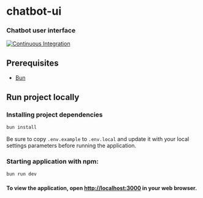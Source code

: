 chatbot-ui
==========

### Chatbot user interface

[![Continuous Integration](https://github.com/jbence1994-ai/chatbot-ui/actions/workflows/build.yaml/badge.svg)](https://github.com/jbence1994-ai/chatbot-ui/actions/workflows/build.yaml)

Prerequisites
-------------

- [Bun](https://bun.com/get)

Run project locally
-------------------

### Installing project dependencies

```bash
bun install
```

Be sure to copy `.env.example` to `.env.local` and update it with your local settings parameters before running the
application.

### Starting application with npm:

```bash
bun run dev
```

#### To view the application, open [http://localhost:3000](http://localhost:3000) in your web browser.
